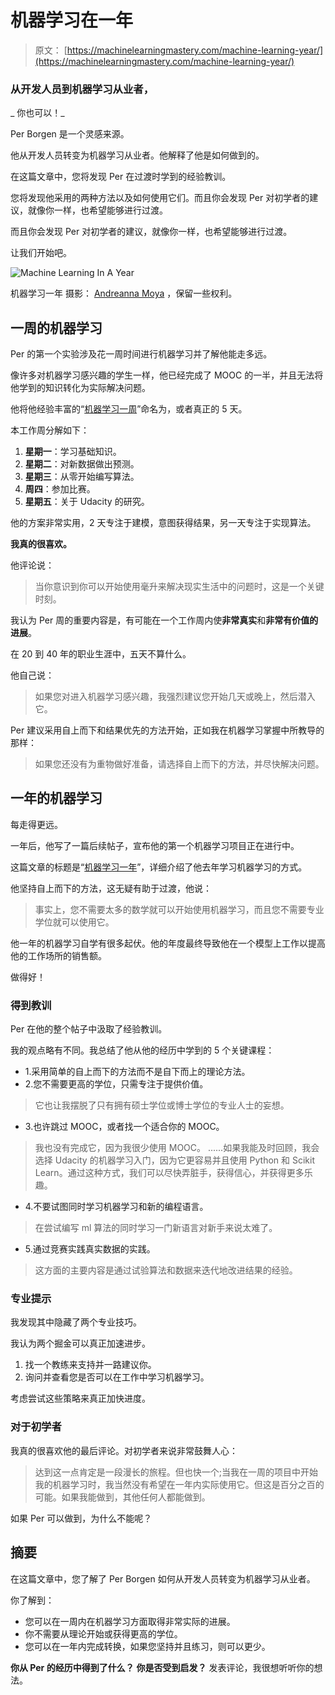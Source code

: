 # 机器学习在一年

> 原文： [https://machinelearningmastery.com/machine-learning-year/](https://machinelearningmastery.com/machine-learning-year/)

### 从开发人员到机器学习从业者，
_ 你也可以！_

Per Borgen 是一个灵感来源。

他从开发人员转变为机器学习从业者。他解释了他是如何做到的。

在这篇文章中，您将发现 Per 在过渡时学到的经验教训。

您将发现他采用的两种方法以及如何使用它们。而且你会发现 Per 对初学者的建议，就像你一样，也希望能够进行过渡。

而且你会发现 Per 对初学者的建议，就像你一样，也希望能够进行过渡。

让我们开始吧。

![Machine Learning In A Year](img/9253594af8e6bcfae00c1c1975a01d49.jpg)

机器学习一年
摄影： [Andreanna Moya](https://www.flickr.com/photos/andreanna/2837855969/) ，保留一些权利。

## 一周的机器学习

Per 的第一个实验涉及花一周时间进行机器学习并了解他能走多远。

像许多对机器学习感兴趣的学生一样，他已经完成了 MOOC 的一半，并且无法将他学到的知识转化为实际解决问题。

他将他经验丰富的“[机器学习一周](https://medium.com/learning-new-stuff/machine-learning-in-a-week-a0da25d59850)”命名为，或者真正的 5 天。

本工作周分解如下：

1.  **星期一**：学习基础知识。
2.  **星期二**：对新数据做出预测。
3.  **星期三**：从零开始编写算法。
4.  **周四**：参加比赛。
5.  **星期五**：关于 Udacity 的研究。

他的方案非常实用，2 天专注于建模，意图获得结果，另一天专注于实现算法。

**我真的很喜欢。**

他评论说：

> 当你意识到你可以开始使用毫升来解决现实生活中的问题时，这是一个关键时刻。

我认为 Per 周的重要内容是，有可能在一个工作周内使**非常真实**和**非常有价值的进展**。

在 20 到 40 年的职业生涯中，五天不算什么。

他自己说：

> 如果您对进入机器学习感兴趣，我强烈建议您开始几天或晚上，然后潜入它。

Per 建议采用自上而下和结果优先的方法开始，正如我在机器学习掌握中所教导的那样：

> 如果您还没有为重物做好准备，请选择自上而下的方法，并尽快解决问题。

## 一年的机器学习

每走得更远。

一年后，他写了一篇后续帖子，宣布他的第一个机器学习项目正在进行中。

这篇文章的标题是“[机器学习一年](https://medium.com/learning-new-stuff/machine-learning-in-a-year-cdb0b0ebd29c)”，详细介绍了他去年学习机器学习的方式。

他坚持自上而下的方法，这无疑有助于过渡，他说：

> 事实上，您不需要太多的数学就可以开始使用机器学习，而且您不需要专业学位就可以使用它。

他一年的机器学习自学有很多起伏。他的年度最终导致他在一个模型上工作以提高他的工作场所的销售额。

做得好！

### 得到教训

Per 在他的整个帖子中汲取了经验教训。

我的观点略有不同。我总结了他从他的经历中学到的 5 个关键课程：

*   1.采用简单的自上而下的方法而不是自下而上的理论方法。
*   2.您不需要更高的学位，只需专注于提供价值。

> 它也让我摆脱了只有拥有硕士学位或博士学位的专业人士的妄想。

*   3.也许跳过 MOOC，或者找一个适合你的 MOOC。

> 我也没有完成它，因为我很少使用 MOOC。 ......如果我能及时回顾，我会选择 Udacity 的机器学习入门，因为它更容易并且使用 Python 和 Scikit Learn。通过这种方式，我们可以尽快弄脏手，获得信心，并获得更多乐趣。

*   4.不要试图同时学习机器学习和新的编程语言。

> 在尝试编写 ml 算法的同时学习一门新语言对新手来说太难了。

*   5.通过竞赛实践真实数据的实践。

> 这方面的主要内容是通过试验算法和数据来迭代地改进结果的经验。

### 专业提示

我发现其中隐藏了两个专业技巧。

我认为两个掘金可以真正加速进步。

1.  找一个教练来支持并一路建议你。
2.  询问并查看您是否可以在工作中学习机器学习。

考虑尝试这些策略来真正加快进度。

### 对于初学者

我真的很喜欢他的最后评论。对初学者来说非常鼓舞人心：

> 达到这一点肯定是一段漫长的旅程。但也快一个;当我在一周的项目中开始我的机器学习时，我当然没有希望在一年内实际使用它。但这是百分之百的可能。如果我能做到，其他任何人都能做到。

如果 Per 可以做到，为什么不能呢？

## 摘要

在这篇文章中，您了解了 Per Borgen 如何从开发人员转变为机器学习从业者。

你了解到：

*   您可以在一周内在机器学习方面取得非常实际的进展。
*   你不需要从理论开始或获得更高的学位。
*   您可以在一年内完成转换，如果您坚持并且练习，则可以更少。

**你从 Per 的经历中得到了什么？**
**你是否受到启发？**
发表评论，我很想听听你的想法。